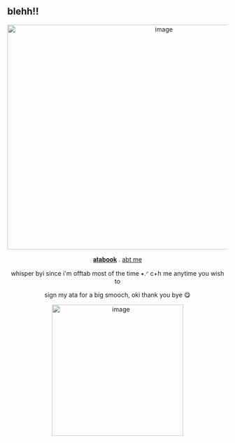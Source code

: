 ## blehh!!
 </p>
<p align="center">
 <img width="700" height="514" alt="image" src="https://media.discordapp.net/attachments/1400116994111701196/1401952236879351818/Untitled1_20250804183718.png?ex=68922544&is=6890d3c4&hm=335de225373d9cc80d9c41137e5425ee2bdc4d3dcc91be566b3aef24e2db17b0&=&format=webp&quality=lossless&width=905&height=621" />
 <p align="center">
  <a href="https://deerilyyvo.atabook.org/">𝐚𝐭𝐚𝐛𝐨𝐨𝐤</a> .
  <a href="https://deerilyyvo.carrd.co/">abt me</a> 
  <p align="center">
  whisper byi since i'm offtab most of the time ⭑.ᐟ c+h me anytime you wish to 
   
<p align="center">
   sign my ata for a big smooch, oki thank you bye 😋
   <p align="center">
<img width="300" height="300" alt="image" src="https://i.pinimg.com/1200x/c0/45/3f/c0453f50e65416fc11fee8ce899ee4c4.jpg" />

  
 






 











